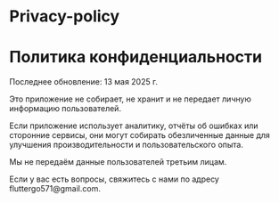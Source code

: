 # Privacy-policy
<!DOCTYPE html>
<html lang="ru">
<head>
  <meta charset="UTF-8">
  <title>Политика конфиденциальности</title>
</head>
<body>
  <h1>Политика конфиденциальности</h1>
  <p>Последнее обновление: 13 мая 2025 г.</p>
  <p>Это приложение не собирает, не хранит и не передает личную информацию пользователей.</p>
  <p>Если приложение использует аналитику, отчёты об ошибках или сторонние сервисы, они могут собирать обезличенные данные для улучшения производительности и пользовательского опыта.</p>
  <p>Мы не передаём данные пользователей третьим лицам.</p>
  <p>Если у вас есть вопросы, свяжитесь с нами по адресу fluttergo571@gmail.com.</p>
</body>
</html>
